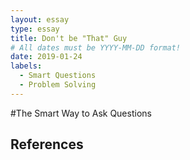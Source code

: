 ```yaml
---
layout: essay
type: essay
title: Don't be "That" Guy
# All dates must be YYYY-MM-DD format!
date: 2019-01-24
labels:
  - Smart Questions
  - Problem Solving
---
```

#The Smart Way to Ask Questions 
  
 
## References
